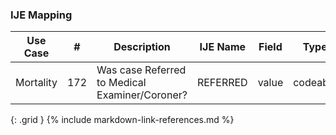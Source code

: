 ### IJE Mapping

| **Use Case** |  **#**   |  **Description**  | **IJE Name**  |  **Field**  |  **Type**  | **Value Set/Comments**  |
| :---------: | --------------- | ------------ | ------------- | ---------- | ---------- | -------------- |
| Mortality | 172 | Was case Referred to Medical Examiner/Coroner? | REFERRED | value |codeable |[ValueSetYesNoUnknownVitalRecords] |
{: .grid }
{% include markdown-link-references.md %}
